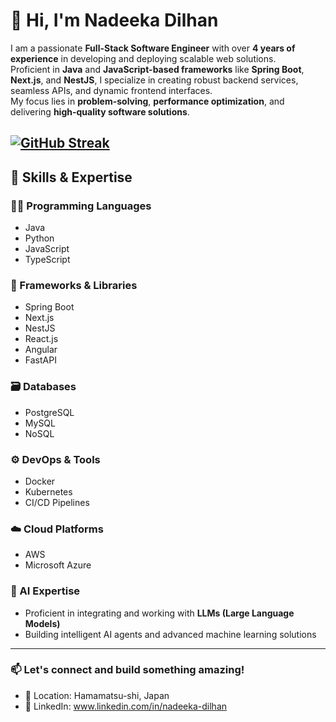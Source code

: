 # 👋 Hi, I'm Nadeeka Dilhan

I am a passionate **Full-Stack Software Engineer** with over **4 years of experience** in developing and deploying scalable web solutions.  
Proficient in **Java** and **JavaScript-based frameworks** like **Spring Boot**, **Next.js**, and **NestJS**, I specialize in creating robust backend services, seamless APIs, and dynamic frontend interfaces.  
My focus lies in **problem-solving**, **performance optimization**, and delivering **high-quality software solutions**.

[![GitHub Streak](https://streak-stats.demolab.com?user=Nadee95&theme=dark)](https://git.io/streak-stats)
---

## 🚀 Skills & Expertise

### 🧑‍💻 Programming Languages
- Java
- Python
- JavaScript
- TypeScript

### 🧰 Frameworks & Libraries
- Spring Boot
- Next.js
- NestJS
- React.js
- Angular
- FastAPI

### 🗃️ Databases
- PostgreSQL
- MySQL
- NoSQL

### ⚙️ DevOps & Tools
- Docker
- Kubernetes
- CI/CD Pipelines

### ☁️ Cloud Platforms
- AWS
- Microsoft Azure

### 🤖 AI Expertise
- Proficient in integrating and working with **LLMs (Large Language Models)**
- Building intelligent AI agents and advanced machine learning solutions

---

### 📫 **Let's connect and build something amazing!**

- 📍 Location: Hamamatsu-shi, Japan
- 💼 LinkedIn: www.linkedin.com/in/nadeeka-dilhan
